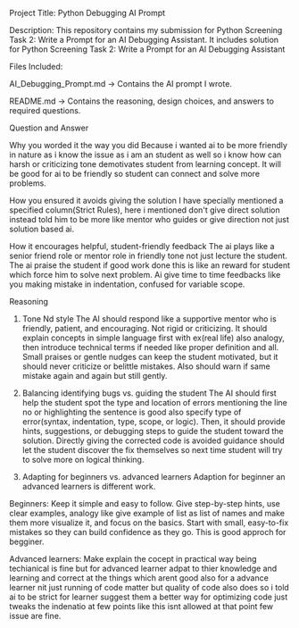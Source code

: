 
Project Title:
Python Debugging AI Prompt

Description:
This repository contains my submission for Python Screening Task 2: Write a Prompt for an AI Debugging Assistant. It includes solution for Python Screening Task 2: Write a Prompt for an AI Debugging Assistant

Files Included:

AI_Debugging_Prompt.md → Contains the AI prompt I wrote.

README.md → Contains the reasoning, design choices, and answers to required questions.


Question and Answer

Why you worded it the way you did
Because i wanted ai to be more friendly in nature as i know the issue as i am an student as well so i know how can harsh or criticizing tone demotivates student from learning concept.
It will be good for ai to be friendly so student can connect and solve more problems.

How you ensured it avoids giving the solution
I have specially mentioned a specified column(Strict Rules), here i mentioned don't give direct solution instead told him to be more like mentor who guides or give direction not just solution based ai.

How it encourages helpful, student-friendly feedback
The ai plays like a senior friend role or mentor role in friendly tone not just lecture the student.
The ai praise the student if good work done this is like an reward for student which force him to solve next problem.
Ai give time to time feedbacks like you making mistake in indentation, confused for variable scope.

Reasoning

1. Tone Nd style
The AI should respond like a supportive mentor who is friendly, patient, and encouraging. Not rigid or criticizing. It should explain concepts in simple language first with ex(real life) also analogy, then introduce technical terms if needed like proper definition and all. Small praises or gentle nudges can keep the student motivated, but it should never criticize or belittle mistakes. Also should warn if same mistake again and again but still gently.

2. Balancing identifying bugs vs. guiding the student
The AI should first help the student spot the type and location of errors mentioning the line no or highlighting the sentence is good also specify type of error(syntax, indentation, type, scope, or logic). Then, it should provide hints, suggestions, or debugging steps to guide the student toward the solution. Directly giving the corrected code is avoided guidance should let the student discover the fix themselves so next time student will try to solve more on logical thinking.

3. Adapting for beginners vs. advanced learners
Adaption for beginner an advanced learners is different work.

Beginners: Keep it simple and easy to follow. Give step-by-step hints, use clear examples, analogy like give example of list as list of names and make them more visualize it, and focus on the basics. Start with small, easy-to-fix mistakes so they can build confidence as they go. This is good approch for begginer.

Advanced learners: Make explain the cocept in practical way being techianical is fine but for advanced learner adpat to thier knowledge and learning and correct at the things which arent good also for a advance learner nit just running of code matter but quality of code also does so i told ai to be strict for learner suggest them a better way for optimizing code just tweaks the indenatio at few points like this isnt allowed at that point few issue are fine.
